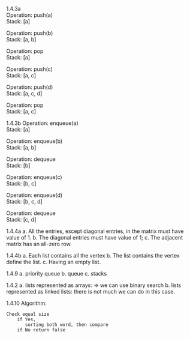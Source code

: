 1.4.3a  
Operation: push(a)       
Stack: [a]

Operation: push(b)       
Stack: [a, b]

Operation: pop      
Stack: [a]

Operation: push(c)       
Stack: [a, c]

Operation: push(d)       
Stack: [a, c, d]

Operation: pop       
Stack: [a, c]

1.4.3b
Operation: enqueue(a)       
Stack: [a]

Operation: enqueue(b)       
Stack: [a, b]

Operation: dequeue      
Stack: [b]

Operation: enqueue(c)       
Stack: [b, c]

Operation: enqueue(d)       
Stack: [b, c, d]

Operation: dequeue       
Stack: [c, d]

1.4.4a 
a. All the entries, except diagonal entries, in the matrix must have value of 1.
b. The diagonal entries must have value of 1;
c. The adjacent matrix has an all-zero row. 

1.4.4b
a. Each list contains all the vertex
b. The list contains the vertex define the list.
c. Having an empty list.

1.4.9
a. priority queue 
b. queue
c. stacks

1.4.2
a. lists represented as arrays: => we can use binary search
b. lists represented as linked lists: there is not much we can do in this case.

1.4.10
Algorithm:
   
```
Check equal size
    if Yes,
       sorting both word, then compare 
    if No return false
```       
